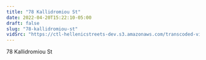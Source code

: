 ```yaml
---
title: "78 Kallidromiou St"
date: 2022-04-20T15:22:10-05:00
draft: false
slug: "78-kallidromiou-st"
vidSrc: "https://ctl-hellenicstreets-dev.s3.amazonaws.com/transcoded-videos/78%20Kallidromiou%20St.%20%28Kountouriotou%20St.%29.mp4"
---
```


78 Kallidromiou St
